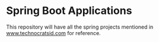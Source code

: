 # Spring Boot Applications

This repository will have all the spring projects mentioned in www.technocratsid.com for reference. 
